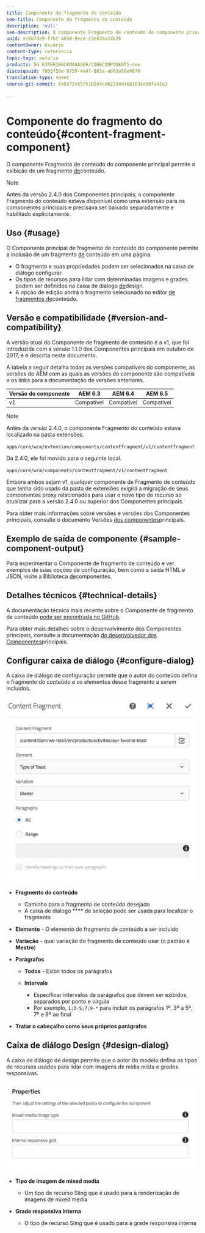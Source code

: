 ```yaml
---
title: Componente do fragmento do conteúdo
seo-title: Componente do fragmento do conteúdo
description: 'null'
seo-description: O componente Fragmento de conteúdo do componente principal permite a exibição de um fragmento de conteúdo.
uuid: ec807de9-f76c-4850-9ece-c3e439a1d626
contentOwner: Usuário
content-type: referência
topic-tags: autoria
products: SG_EXPERIENCEMANAGER/CORECOMPONENTS-new
discoiquuid: f093f58e-9755-4a4f-803a-ab93a50e6870
translation-type: tm+mt
source-git-commit: 548972c65751b594cd62234d4681634a60fa41e2

---
```



# Componente do fragmento do conteúdo{#content-fragment-component}

O componente Fragmento de conteúdo do componente principal permite a exibição de um fragmento [de](https://helpx.adobe.com/experience-manager/6-5/assets/using/content-fragments.html)conteúdo.

>[!NOTE]
>
>Antes da versão 2.4.0 dos Componentes principais, o componente Fragmento do conteúdo estava disponível como uma extensão para os componentes principais e precisava ser baixado separadamente e habilitado explicitamente.

## Uso {#usage}

O Componente principal de fragmento de conteúdo do componente permite a inclusão de um fragmento [de](https://helpx.adobe.com/experience-manager/6-5/assets/using/content-fragments.html) conteúdo em uma página.

* O fragmento e suas propriedades podem ser selecionados na caixa de diálogo [](#configure-dialog)configurar.
* Os tipos de recursos para lidar com determinadas imagens e grades podem ser definidos na caixa de diálogo [de](#design-dialog)design.
* A opção de edição abrirá o fragmento selecionado no editor [de fragmentos de](https://helpx.adobe.com/content/help/en/experience-manager/6-5/assets/using/content-fragments.html)conteúdo.

## Versão e compatibilidade {#version-and-compatibility}

A versão atual do Componente de fragmento de conteúdo é a v1, que foi introduzida com a versão 1.1.0 dos Componentes principais em outubro de 2017, e é descrita neste documento.

A tabela a seguir detalha todas as versões compatíveis do componente, as versões do AEM com as quais as versões do componente são compatíveis e os links para a documentação de versões anteriores.

| Versão do componente | AEM 6.3 | AEM 6.4 | AEM 6.5 |
|--- |--- |--- |---|
| v1 | Compatível | Compatível | Compatível |

>[!NOTE]
>
>Antes da versão 2.4.0, o componente Fragmento do conteúdo estava localizado na pasta extensões.
>
> `apps/core/wcm/extension/components/contentfragment/v1/contentfragment`
> 
>Da 2.4.0, ele foi movido para o seguinte local.
>
>`apps/core/wcm/components/contentfragment/v1/contentfragment`
>
>Embora ambos sejam v1, qualquer componente de Fragmento de conteúdo que tenha sido usado da pasta de extensões exigirá a migração de seus componentes proxy relacionados para usar o novo tipo de recurso ao atualizar para a versão 2.4.0 ou superior dos Componentes principais.

Para obter mais informações sobre versões e versões dos Componentes principais, consulte o documento Versões [dos componentes](versions.md)principais.

## Exemplo de saída de componente {#sample-component-output}

Para experimentar o Componente de fragmento de conteúdo e ver exemplos de suas opções de configuração, bem como a saída HTML e JSON, visite a Biblioteca [de](http://opensource.adobe.com/aem-core-wcm-components/library/content-fragment.html)componentes.

## Detalhes técnicos {#technical-details}

A documentação técnica mais recente sobre o Componente de fragmento de conteúdo [pode ser encontrada no GitHub](https://github.com/adobe/aem-core-wcm-components/tree/master/content/src/content/jcr_root/apps/core/wcm/components/contentfragment/v1/contentfragment).

Para obter mais detalhes sobre o desenvolvimento dos Componentes principais, consulte a documentação [do desenvolvedor dos Componentes](developing.md)principais.

## Configurar caixa de diálogo {#configure-dialog}

A caixa de diálogo de configuração permite que o autor do conteúdo defina o fragmento do conteúdo e os elementos desse fragmento a serem incluídos.

![](assets/chlimage_1-87.png)

* **Fragmento do conteúdo**

   * Caminho para o fragmento de conteúdo desejado
   * A caixa de diálogo **** de seleção pode ser usada para localizar o fragmento

* **Elemento** - O elemento do fragmento de conteúdo a ser incluído
* **Variação** - qual variação do fragmento de conteúdo usar (o padrão é **Mestre**)

* **Parágrafos**

   * **Todos** - Exibir todos os parágrafos
   * **Intervalo**

      * Especificar intervalos de parágrafos que devem ser exibidos, separados por ponto e vírgula
      * Por exemplo, `1;3-5;7;9-*` para incluir os parágrafos 1º, 3º a 5º, 7º e 9º ao final

* **Tratar o cabeçalho como seus próprios parágrafos**

## Caixa de diálogo Design {#design-dialog}

A caixa de diálogo de design permite que o autor do modelo defina os tipos de recursos usados para lidar com imagens de mídia mista e grades responsivas.

![](assets/chlimage_1-88.png)

* **Tipo de imagem de mixed media**

   * Um tipo de recurso Sling que é usado para a renderização de imagens de mixed media

* **Grade responsiva interna**

   * O tipo de recurso Sling que é usado para a grade responsiva interna
